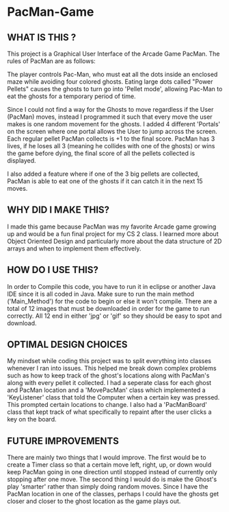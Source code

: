 # PacMan-Game


WHAT IS THIS ?
---------------
This project is a Graphical User Interface of the Arcade Game PacMan. The rules of PacMan are as follows: 

The player controls Pac-Man, who must eat all the dots inside an enclosed maze while avoiding four colored ghosts. Eating large dots called "Power Pellets" causes the ghosts to turn go into 'Pellet mode', allowing Pac-Man to eat the ghosts for a temporary period of time. 

Since I could not find a way for the Ghosts to move regardless if the User (PacMan) moves, instead I programmed it such that every move the user makes is one random movement for the ghosts. I added 4 different 'Portals' on the screen where one portal allows the User to jump across the screen. Each regular pellet PacMan collects is +1 to the final score. PacMan has 3 lives, if he loses all 3 (meaning he collides with one of the ghosts) or wins the game before dying, the final score of all the pellets collected is displayed.

I also added a feature where if one of the 3 big pellets are collected, PacMan is able to eat one of the ghosts if it can catch it in the next 15 moves.


WHY DID I MAKE THIS?
---------------------
I made this game because PacMan was my favorite Arcade game growing up and would be a fun final project for my CS 2 class. I learned more about Object Oriented Design and particularly more about the data structure of 2D arrays and when to implement them effectively.

HOW DO I USE THIS?
-------------------
In order to Compile this code, you have to run it in eclipse or another Java IDE since it is all coded in Java. Make sure to run the main method ('Main_Method') for the code to begin or else it won't compile. There are a total of 12 images that must be downloaded in order for the game to run correctly. All 12 end in either 'jpg' or 'gif' so they should be easy to spot and download.

OPTIMAL DESIGN CHOICES
-----------------------
My mindset while coding this project was to split everything into classes whenever I ran into issues. This helped me break down complex problems such as how to keep track of the ghost's locations along with PacMan's along with every pellet it collected. I had a seperate class for each ghost and PacMan location and a 'MovePacMan' class which implemented a 'KeyListener' class that told the Computer when a certain key was pressed. This prompted certain locations to change. I also had a 'PacManBoard' class that kept track of what specifically to repaint after the user clicks a key on the board.

FUTURE IMPROVEMENTS
-------------------
There are mainly two things that I would improve. The first would be to create a Timer class so that a certain move left, right, up, or down would keep PacMan going in one direction until stopped instead of currently only stopping after one move. The second thing I would do is make the Ghost's play 'smarter' rather than simply doing random moves. Since I have the PacMan location in one of the classes, perhaps I could have the ghosts get closer and closer to the ghost location as the game plays out.
